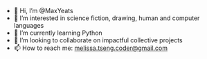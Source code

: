 - 👋 Hi, I’m @MaxYeats
- 👀 I’m interested in science fiction, drawing, human and computer languages
- 🌱 I’m currently learning Python
- 💞️ I’m looking to collaborate on impactful collective projects
- 📫 How to reach me: melissa.tseng.coder@gmail.com

<!---
MaxYeats/MaxYeats is a ✨ special ✨ repository because its `README.md` (this file) appears on your GitHub profile.
You can click the Preview link to take a look at your changes.
--->
